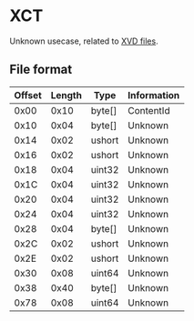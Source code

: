 # XCT
Unknown usecase, related to [XVD files](../operating-system/xbox-virtual-drive.md).

## File format

| Offset | Length | Type     | Information                    |
| ------ | ------ | -------- | ------------------------------ |
| 0x00   | 0x10   | byte[]   | ContentId                      |
| 0x10   | 0x04   | byte[]   | Unknown                        |
| 0x14   | 0x02   | ushort   | Unknown                        |
| 0x16   | 0x02   | ushort   | Unknown                        |
| 0x18   | 0x04   | uint32   | Unknown                        |
| 0x1C   | 0x04   | uint32   | Unknown                        |
| 0x20   | 0x04   | uint32   | Unknown                        |
| 0x24   | 0x04   | uint32   | Unknown                        |
| 0x28   | 0x04   | byte[]   | Unknown                        |
| 0x2C   | 0x02   | ushort   | Unknown                        |
| 0x2E   | 0x02   | ushort   | Unknown                        |
| 0x30   | 0x08   | uint64   | Unknown                        |
| 0x38   | 0x40   | byte[]   | Unknown                        |
| 0x78   | 0x08   | uint64   | Unknown                        |
